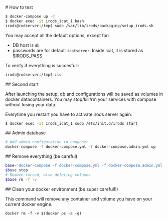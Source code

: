 
# How to test

```bash
$ docker-compose up -d
$ docker exec -it irods_icat_1 bash
irods@rodserver:/tmp$ sudo /var/lib/irods/packaging/setup_irods.sh
```

You may accept all the default options, except for:

* DB host is `db`
* passwords are for default `icatserver`. Inside icat, it is stored as $IRODS_PASS

To verify if everything is succesfull:

```bash
irods@rodserver:/tmp$ ils
```

## Second start

After launching the setup, db and configurations will be saved
as volumes in docker datacontainers.
You may stop/kill/rm your services with compose without losing your data.

Everytime you restart you have to activate irods server again:

```bash
$ docker exec -it irods_icat_1 sudo /etc/init.d/irods start
```

## Admin database

```bash
# Add admin configuration to composer
docker-compose -f docker-compose.yml -f docker-compose.admin.yml up
```

## Remove everything (be careful)

```bash
base='docker-compose -f docker-compose.yml -f docker-compose.admin.yml'
$base stop
# Remove forced, also deleting volumes
$base rm -f -v
```

## Clean your docker environment (be super careful!!)

This command will remove any container and volume you have
on your current docker engine.

```
docker rm -f -v $(docker ps -a -q)
```